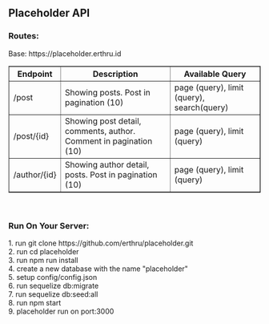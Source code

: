 <h2>Placeholder API</h2>
<h3>Routes:</h3>
<span>Base: https://placeholder.erthru.id</span>
<br />
<table border="1px solid #000000" width="900px">
    <tr>
        <th>Endpoint</th>
        <th>Description</th>
        <th>Available Query</th>
    </tr>
    <tr>
        <td>/post</td>
        <td>Showing posts. Post in pagination (10)</td>
        <td>page (query), limit (query), search(query)</td>
    </tr>
    <tr>
        <td>/post/{id}</td>
        <td>Showing post detail, comments, author. Comment in pagination (10)</td>
        <td>page (query), limit (query)</td>
    </tr>
    <tr>
        <td>/author/{id}</td>
        <td>Showing author detail, posts. Post in pagination (10)</td>
        <td>page (query), limit (query)</td>
    </tr>
</table>
<br />
<h3>Run On Your Server:</h3>
<p>
    1. run git clone https://github.com/erthru/placeholder.git<br />
    2. run cd placeholder<br />
    3. run npm run install<br />
    4. create a new database with the name "placeholder"<br />
    5. setup config/config.json<br />
    6. run sequelize db:migrate<br />
    7. run sequelize db:seed:all<br />
    8. run npm start<br />
    9. placeholder run on port:3000
</p>